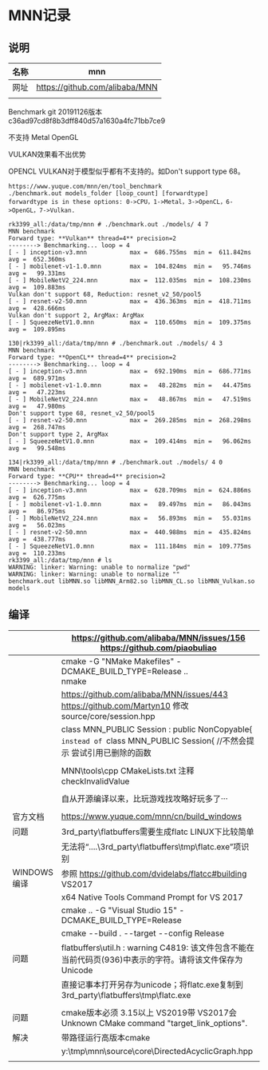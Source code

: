 # MNN记录

## 说明

| 名称 | **mnn**                        |
| ---- | ------------------------------ |
| 网址 | https://github.com/alibaba/MNN |
|      |                                |



Benchmark  git 20191126版本 c36ad97cd8f8b3dff840d57a1630a4fc71bb7ce9

不支持 Metal  OpenGL

VULKAN效果看不出优势

OPENCL VULKAN对于模型似乎都有不支持的。如Don't support type 68。

```
https://www.yuque.com/mnn/en/tool_benchmark 
./benchmark.out models_folder [loop_count] [forwardtype]
forwardtype is in these options: 0->CPU，1->Metal，3->OpenCL，6->OpenGL，7->Vulkan.
```

```
rk3399_all:/data/tmp/mnn # ./benchmark.out ./models/ 4 7
MNN benchmark
Forward type: **Vulkan** thread=4** precision=2
--------> Benchmarking... loop = 4
[ - ] inception-v3.mnn            max =  686.755ms  min =  611.842ms  avg =  652.360ms
[ - ] mobilenet-v1-1.0.mnn        max =  104.824ms  min =   95.746ms  avg =   99.331ms
[ - ] MobileNetV2_224.mnn         max =  112.035ms  min =  108.230ms  avg =  109.883ms
Vulkan don't support 68, Reduction: resnet_v2_50/pool5
[ - ] resnet-v2-50.mnn            max =  436.363ms  min =  418.711ms  avg =  428.666ms
Vulkan don't support 2, ArgMax: ArgMax
[ - ] SqueezeNetV1.0.mnn          max =  110.650ms  min =  109.375ms  avg =  109.895ms
```



```
130|rk3399_all:/data/tmp/mnn # ./benchmark.out ./models/ 4 3
MNN benchmark
Forward type: **OpenCL** thread=4** precision=2
--------> Benchmarking... loop = 4
[ - ] inception-v3.mnn            max =  692.190ms  min =  686.771ms  avg =  689.971ms
[ - ] mobilenet-v1-1.0.mnn        max =   48.282ms  min =   44.475ms  avg =   47.223ms
[ - ] MobileNetV2_224.mnn         max =   48.867ms  min =   47.519ms  avg =   47.980ms
Don't support type 68, resnet_v2_50/pool5
[ - ] resnet-v2-50.mnn            max =  269.285ms  min =  268.298ms  avg =  268.747ms
Don't support type 2, ArgMax
[ - ] SqueezeNetV1.0.mnn          max =  109.414ms  min =   96.062ms  avg =   99.548ms
```



```
134|rk3399_all:/data/tmp/mnn # ./benchmark.out ./models/ 4 0
MNN benchmark
Forward type: **CPU** thread=4** precision=2
--------> Benchmarking... loop = 4
[ - ] inception-v3.mnn            max =  628.709ms  min =  624.886ms  avg =  626.775ms
[ - ] mobilenet-v1-1.0.mnn        max =   89.497ms  min =   86.043ms  avg =   86.975ms
[ - ] MobileNetV2_224.mnn         max =   56.893ms  min =   55.031ms  avg =   56.023ms
[ - ] resnet-v2-50.mnn            max =  440.988ms  min =  435.824ms  avg =  438.777ms
[ - ] SqueezeNetV1.0.mnn          max =  111.184ms  min =  109.775ms  avg =  110.233ms
rk3399_all:/data/tmp/mnn # ls
WARNING: linker: Warning: unable to normalize "pwd"
WARNING: linker: Warning: unable to normalize ""
benchmark.out libMNN.so libMNN_Arm82.so libMNN_CL.so libMNN_Vulkan.so models
```





## 编译

|             | https://github.com/alibaba/MNN/issues/156  https://github.com/piaobuliao |
| ----------- | ------------------------------------------------------------ |
|             | cmake -G "NMake Makefiles" -DCMAKE_BUILD_TYPE=Release ..<br/>nmake |
|             | https://github.com/alibaba/MNN/issues/443  https://github.com/Martyn10 修改 source/core/session.hpp |
|             | class MNN_PUBLIC Session : public NonCopyable{`  instead of  `class MNN_PUBLIC Session{  //不然会提示 尝试引用已删除的函数 |
|             |                                                              |
|             | MNN\tools\cpp CMakeLists.txt 注释 checkInvalidValue          |
|             |                                                              |
|             | 自从开源编译以来，比玩游戏找攻略好玩多了···                  |
|             |                                                              |
| 官方文档    | https://www.yuque.com/mnn/cn/build_windows                   |
| 问题        | 3rd_party\flatbuffers需要生成flatc LINUX下比较简单           |
|             | 无法将“..\..\3rd_party\flatbuffers\tmp\flatc.exe”项识别      |
| WINDOWS编译 | 参照 https://github.com/dvidelabs/flatcc#building VS2017     |
|             | x64 Native Tools Command Prompt for VS 2017                  |
|             | cmake .. -G "Visual Studio 15" -DCMAKE_BUILD_TYPE=Release    |
|             | cmake --build . --target --config Release                    |
| 问题        | flatbuffers\util.h : warning C4819: 该文件包含不能在当前代码页(936)中表示的字符。请将该文件保存为 Unicode |
|             | 直接记事本打开另存为unicode；将flatc.exe复制到3rd_party\flatbuffers\tmp\flatc.exe |
|             |                                                              |
| 问题        | cmake版本必须 3.15以上 VS2019带 VS2017会Unknown CMake command "target_link_options". |
| 解决        | 带路径运行高版本cmake                                        |
|             | y:\tmp\mnn\source\core\DirectedAcyclicGraph.hpp              |
|             |                                                              |



